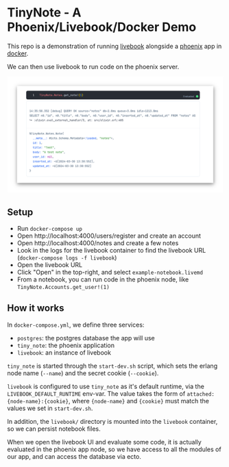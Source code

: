 # TinyNote - A Phoenix/Livebook/Docker Demo

This repo is a demonstration of running [livebook](https://livebook.dev)
alongside a [phoenix](https://www.phoenixframework.org/) app in
[docker](https://www.docker.com/).

We can then use livebook to run code on the phoenix server.

![a screenshot of livebook](./assets/lead-screenshot.png)

## Setup

- Run `docker-compose up`
- Open http://localhost:4000/users/register and create an account
- Open http://localhost:4000/notes and create a few notes
- Look in the logs for the livebook container to find the livebook URL
  (`docker-compose logs -f livebook`)
- Open the livebook URL
- Click "Open" in the top-right, and select `example-notebook.livemd`
- From a notebook, you can run code in the phoenix node, like
`TinyNote.Accounts.get_user!(1)`

## How it works

In `docker-compose.yml`, we define three services:

- `postgres`: the postgres database the app will use
- `tiny_note`: the phoenix application
- `livebook`: an instance of livebook

`tiny_note` is started through the `start-dev.sh` script, which sets the erlang
node name (`--name`) and the secret cookie (`--cookie`).

`livebook` is configured to use `tiny_note` as it's default runtime, via the
`LIVEBOOK_DEFAULT_RUNTIME` env-var. The value takes the form of
`attached:{node-name}:{cookie}`, where `{node-name}` and `{cookie}` must match
the values we set in `start-dev.sh`.

In addition, the `livebook/` directory is mounted into the `livebook` container,
so we can persist notebook files.

When we open the livebook UI and evaluate some code, it is actually evaluated
in the phoenix app node, so we have access to all the modules of our app, and
can access the database via ecto.
